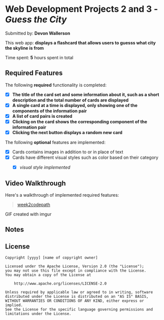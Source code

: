 # Web Development Projects 2 and 3 - *Guess the City*

Submitted by: **Devon Wallerson**

This web app: **displays a flashcard that allows users to guesss what city the skyline is from**

Time spent: **5** hours spent in total

## Required Features

The following **required** functionality is completed:

- [X] **The title of the card set and some information about it, such as a short description and the total number of cards are displayed**
- [X] **A single card at a time is displayed, only showing one of the components of the information pair**
- [X] **A list of card pairs is created**
- [X] **Clicking on the card shows the corresponding component of the information pair**
- [X] **Clicking the next button displays a random new card**

The following **optional** features are implemented:

- [X] Cards contains images in addition to or in place of text
- [X] Cards have different visual styles such as color based on their category
  - [X] *visual style implemented*


## Video Walkthrough

Here's a walkthrough of implemented required features:
<blockquote class="imgur-embed-pub" lang="en" data-id="a/LwJVvHZ"  ><a href="//imgur.com/a/LwJVvHZ">week2codepath</a></blockquote><script async src="//s.imgur.com/min/embed.js" charset="utf-8"></script>

GIF created with imgur  

## Notes


## License

    Copyright [yyyy] [name of copyright owner]

    Licensed under the Apache License, Version 2.0 (the "License");
    you may not use this file except in compliance with the License.
    You may obtain a copy of the License at

        http://www.apache.org/licenses/LICENSE-2.0

    Unless required by applicable law or agreed to in writing, software
    distributed under the License is distributed on an "AS IS" BASIS,
    WITHOUT WARRANTIES OR CONDITIONS OF ANY KIND, either express or implied.
    See the License for the specific language governing permissions and
    limitations under the License.

